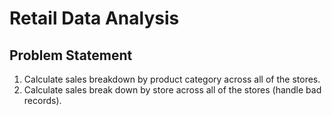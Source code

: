 # Retail Data Analysis

## Problem Statement

1. Calculate sales breakdown by product category across all of the stores.
2. Calculate sales break down by store across all of the stores (handle bad records).
